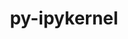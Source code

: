 ---
title: "py-ipykernel"
layout: cache
categories: [package, develop-2024-02-18]
meta: {"versions": ["6.23.1"], "compilers": ["gcc@=11.1.0", "gcc@=11.4.0", "gcc@=9.4.0", "oneapi@=2024.0.0"], "oss": ["ubuntu20.04", "ubuntu22.04"], "platforms": ["linux"], "targets": ["neoverse_v1", "neoverse_v2", "ppc64le", "x86_64_v3"], "stacks": ["data-vis-sdk", "e4s", "e4s-neoverse-v2", "e4s-neoverse_v1", "e4s-oneapi", "e4s-power", "root"], "num_specs": 18, "num_specs_by_stack": {"root": 18, "e4s-neoverse_v1": 3, "e4s-power": 3, "data-vis-sdk": 2, "e4s": 4, "e4s-neoverse-v2": 3, "e4s-oneapi": 3}}
spec_details: [{"hash": "pm5djo63cxxp2ziagr27ouhlc7rd6nmr", "compiler": "gcc@=11.4.0", "versions": ["6.23.1"], "os": "ubuntu20.04", "platform": "linux", "target": "neoverse_v1", "variants": ["build_system=python_pip"], "stacks": ["root", "e4s-neoverse_v1"], "size": "-", "tarball": "https://binaries.spack.io/releases/develop-2024-02-18/build_cache/linux-ubuntu20.04-neoverse_v1/gcc-11.4.0/py-ipykernel-6.23.1/linux-ubuntu20.04-neoverse_v1-gcc-11.4.0-py-ipykernel-6.23.1-pm5djo63cxxp2ziagr27ouhlc7rd6nmr.spack"}, {"hash": "rp52a7lvb5s4imzxm2bkd6bteneedjgj", "compiler": "gcc@=11.4.0", "versions": ["6.23.1"], "os": "ubuntu20.04", "platform": "linux", "target": "neoverse_v1", "variants": ["build_system=python_pip"], "stacks": ["root", "e4s-neoverse_v1"], "size": "-", "tarball": "https://binaries.spack.io/releases/develop-2024-02-18/build_cache/linux-ubuntu20.04-neoverse_v1/gcc-11.4.0/py-ipykernel-6.23.1/linux-ubuntu20.04-neoverse_v1-gcc-11.4.0-py-ipykernel-6.23.1-rp52a7lvb5s4imzxm2bkd6bteneedjgj.spack"}, {"hash": "3vxpssoroldlg7huaexzkg34er7e55gy", "compiler": "gcc@=11.4.0", "versions": ["6.23.1"], "os": "ubuntu20.04", "platform": "linux", "target": "neoverse_v1", "variants": ["build_system=python_pip"], "stacks": ["root", "e4s-neoverse_v1"], "size": "-", "tarball": "https://binaries.spack.io/releases/develop-2024-02-18/build_cache/linux-ubuntu20.04-neoverse_v1/gcc-11.4.0/py-ipykernel-6.23.1/linux-ubuntu20.04-neoverse_v1-gcc-11.4.0-py-ipykernel-6.23.1-3vxpssoroldlg7huaexzkg34er7e55gy.spack"}, {"hash": "o537vwjaakcdokzo3cabcwrtict2pusk", "compiler": "gcc@=9.4.0", "versions": ["6.23.1"], "os": "ubuntu20.04", "platform": "linux", "target": "ppc64le", "variants": ["build_system=python_pip"], "stacks": ["e4s-power", "root"], "size": "-", "tarball": "https://binaries.spack.io/releases/develop-2024-02-18/build_cache/linux-ubuntu20.04-ppc64le/gcc-9.4.0/py-ipykernel-6.23.1/linux-ubuntu20.04-ppc64le-gcc-9.4.0-py-ipykernel-6.23.1-o537vwjaakcdokzo3cabcwrtict2pusk.spack"}, {"hash": "pyztps2owcizmgb6lb27n3q7pzts3erc", "compiler": "gcc@=9.4.0", "versions": ["6.23.1"], "os": "ubuntu20.04", "platform": "linux", "target": "ppc64le", "variants": ["build_system=python_pip"], "stacks": ["e4s-power", "root"], "size": "-", "tarball": "https://binaries.spack.io/releases/develop-2024-02-18/build_cache/linux-ubuntu20.04-ppc64le/gcc-9.4.0/py-ipykernel-6.23.1/linux-ubuntu20.04-ppc64le-gcc-9.4.0-py-ipykernel-6.23.1-pyztps2owcizmgb6lb27n3q7pzts3erc.spack"}, {"hash": "soyzqphkvc6xe225weirghzeiikwjjz5", "compiler": "gcc@=9.4.0", "versions": ["6.23.1"], "os": "ubuntu20.04", "platform": "linux", "target": "ppc64le", "variants": ["build_system=python_pip"], "stacks": ["e4s-power", "root"], "size": "-", "tarball": "https://binaries.spack.io/releases/develop-2024-02-18/build_cache/linux-ubuntu20.04-ppc64le/gcc-9.4.0/py-ipykernel-6.23.1/linux-ubuntu20.04-ppc64le-gcc-9.4.0-py-ipykernel-6.23.1-soyzqphkvc6xe225weirghzeiikwjjz5.spack"}, {"hash": "km4tllilovm5h5tnom5arqgggrff3dyi", "compiler": "gcc@=11.1.0", "versions": ["6.23.1"], "os": "ubuntu20.04", "platform": "linux", "target": "x86_64_v3", "variants": ["build_system=python_pip"], "stacks": ["data-vis-sdk", "root"], "size": "-", "tarball": "https://binaries.spack.io/releases/develop-2024-02-18/build_cache/linux-ubuntu20.04-x86_64_v3/gcc-11.1.0/py-ipykernel-6.23.1/linux-ubuntu20.04-x86_64_v3-gcc-11.1.0-py-ipykernel-6.23.1-km4tllilovm5h5tnom5arqgggrff3dyi.spack"}, {"hash": "bjrajriv44gl4mnnhcpmpghwkvnemzqv", "compiler": "gcc@=11.1.0", "versions": ["6.23.1"], "os": "ubuntu20.04", "platform": "linux", "target": "x86_64_v3", "variants": ["build_system=python_pip"], "stacks": ["data-vis-sdk", "root"], "size": "-", "tarball": "https://binaries.spack.io/releases/develop-2024-02-18/build_cache/linux-ubuntu20.04-x86_64_v3/gcc-11.1.0/py-ipykernel-6.23.1/linux-ubuntu20.04-x86_64_v3-gcc-11.1.0-py-ipykernel-6.23.1-bjrajriv44gl4mnnhcpmpghwkvnemzqv.spack"}, {"hash": "cmgsmxossp7bzxtyu65ppenx7qiz6646", "compiler": "gcc@=11.4.0", "versions": ["6.23.1"], "os": "ubuntu20.04", "platform": "linux", "target": "x86_64_v3", "variants": ["build_system=python_pip"], "stacks": ["e4s", "root"], "size": "-", "tarball": "https://binaries.spack.io/releases/develop-2024-02-18/build_cache/linux-ubuntu20.04-x86_64_v3/gcc-11.4.0/py-ipykernel-6.23.1/linux-ubuntu20.04-x86_64_v3-gcc-11.4.0-py-ipykernel-6.23.1-cmgsmxossp7bzxtyu65ppenx7qiz6646.spack"}, {"hash": "xuqr7droa4tgqwyklt5kjden4aj7ssoj", "compiler": "gcc@=11.4.0", "versions": ["6.23.1"], "os": "ubuntu20.04", "platform": "linux", "target": "x86_64_v3", "variants": ["build_system=python_pip"], "stacks": ["e4s", "root"], "size": "-", "tarball": "https://binaries.spack.io/releases/develop-2024-02-18/build_cache/linux-ubuntu20.04-x86_64_v3/gcc-11.4.0/py-ipykernel-6.23.1/linux-ubuntu20.04-x86_64_v3-gcc-11.4.0-py-ipykernel-6.23.1-xuqr7droa4tgqwyklt5kjden4aj7ssoj.spack"}, {"hash": "tzri6jmq6xxupfjzdgocxxn2jajxkby7", "compiler": "gcc@=11.4.0", "versions": ["6.23.1"], "os": "ubuntu20.04", "platform": "linux", "target": "x86_64_v3", "variants": ["build_system=python_pip"], "stacks": ["e4s", "root"], "size": "-", "tarball": "https://binaries.spack.io/releases/develop-2024-02-18/build_cache/linux-ubuntu20.04-x86_64_v3/gcc-11.4.0/py-ipykernel-6.23.1/linux-ubuntu20.04-x86_64_v3-gcc-11.4.0-py-ipykernel-6.23.1-tzri6jmq6xxupfjzdgocxxn2jajxkby7.spack"}, {"hash": "e7mhcpua4p56ezp2usohjrbhz2hqv4w5", "compiler": "gcc@=11.4.0", "versions": ["6.23.1"], "os": "ubuntu20.04", "platform": "linux", "target": "x86_64_v3", "variants": ["build_system=python_pip"], "stacks": ["e4s", "root"], "size": "-", "tarball": "https://binaries.spack.io/releases/develop-2024-02-18/build_cache/linux-ubuntu20.04-x86_64_v3/gcc-11.4.0/py-ipykernel-6.23.1/linux-ubuntu20.04-x86_64_v3-gcc-11.4.0-py-ipykernel-6.23.1-e7mhcpua4p56ezp2usohjrbhz2hqv4w5.spack"}, {"hash": "svxqce6frn33knhxbza6oe46wui7dryt", "compiler": "gcc@=11.4.0", "versions": ["6.23.1"], "os": "ubuntu22.04", "platform": "linux", "target": "neoverse_v2", "variants": ["build_system=python_pip"], "stacks": ["root", "e4s-neoverse-v2"], "size": "-", "tarball": "https://binaries.spack.io/releases/develop-2024-02-18/build_cache/linux-ubuntu22.04-neoverse_v2/gcc-11.4.0/py-ipykernel-6.23.1/linux-ubuntu22.04-neoverse_v2-gcc-11.4.0-py-ipykernel-6.23.1-svxqce6frn33knhxbza6oe46wui7dryt.spack"}, {"hash": "kep4teve5nushnmjxmqtkxpg66cpuzx7", "compiler": "gcc@=11.4.0", "versions": ["6.23.1"], "os": "ubuntu22.04", "platform": "linux", "target": "neoverse_v2", "variants": ["build_system=python_pip"], "stacks": ["root", "e4s-neoverse-v2"], "size": "-", "tarball": "https://binaries.spack.io/releases/develop-2024-02-18/build_cache/linux-ubuntu22.04-neoverse_v2/gcc-11.4.0/py-ipykernel-6.23.1/linux-ubuntu22.04-neoverse_v2-gcc-11.4.0-py-ipykernel-6.23.1-kep4teve5nushnmjxmqtkxpg66cpuzx7.spack"}, {"hash": "wxibimozjfd5iz6uexrbbnhes4vvj72d", "compiler": "gcc@=11.4.0", "versions": ["6.23.1"], "os": "ubuntu22.04", "platform": "linux", "target": "neoverse_v2", "variants": ["build_system=python_pip"], "stacks": ["root", "e4s-neoverse-v2"], "size": "-", "tarball": "https://binaries.spack.io/releases/develop-2024-02-18/build_cache/linux-ubuntu22.04-neoverse_v2/gcc-11.4.0/py-ipykernel-6.23.1/linux-ubuntu22.04-neoverse_v2-gcc-11.4.0-py-ipykernel-6.23.1-wxibimozjfd5iz6uexrbbnhes4vvj72d.spack"}, {"hash": "t6gerx25eiqkqdpw5eqled6f25rtu7p4", "compiler": "oneapi@=2024.0.0", "versions": ["6.23.1"], "os": "ubuntu22.04", "platform": "linux", "target": "x86_64_v3", "variants": ["build_system=python_pip"], "stacks": ["e4s-oneapi", "root"], "size": "-", "tarball": "https://binaries.spack.io/releases/develop-2024-02-18/build_cache/linux-ubuntu22.04-x86_64_v3/oneapi-2024.0.0/py-ipykernel-6.23.1/linux-ubuntu22.04-x86_64_v3-oneapi-2024.0.0-py-ipykernel-6.23.1-t6gerx25eiqkqdpw5eqled6f25rtu7p4.spack"}, {"hash": "iwe2dn4pvvtigk7dy3r32icz2tcggwa5", "compiler": "oneapi@=2024.0.0", "versions": ["6.23.1"], "os": "ubuntu22.04", "platform": "linux", "target": "x86_64_v3", "variants": ["build_system=python_pip"], "stacks": ["e4s-oneapi", "root"], "size": "-", "tarball": "https://binaries.spack.io/releases/develop-2024-02-18/build_cache/linux-ubuntu22.04-x86_64_v3/oneapi-2024.0.0/py-ipykernel-6.23.1/linux-ubuntu22.04-x86_64_v3-oneapi-2024.0.0-py-ipykernel-6.23.1-iwe2dn4pvvtigk7dy3r32icz2tcggwa5.spack"}, {"hash": "4ahowbn6pfpcwqzkt6zyppa7v5gsiwys", "compiler": "oneapi@=2024.0.0", "versions": ["6.23.1"], "os": "ubuntu22.04", "platform": "linux", "target": "x86_64_v3", "variants": ["build_system=python_pip"], "stacks": ["e4s-oneapi", "root"], "size": "-", "tarball": "https://binaries.spack.io/releases/develop-2024-02-18/build_cache/linux-ubuntu22.04-x86_64_v3/oneapi-2024.0.0/py-ipykernel-6.23.1/linux-ubuntu22.04-x86_64_v3-oneapi-2024.0.0-py-ipykernel-6.23.1-4ahowbn6pfpcwqzkt6zyppa7v5gsiwys.spack"}]
---
